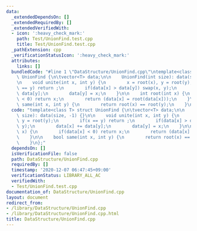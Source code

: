 ```yaml
---
data:
  _extendedDependsOn: []
  _extendedRequiredBy: []
  _extendedVerifiedWith:
  - icon: ':heavy_check_mark:'
    path: Test/UnionFind.test.cpp
    title: Test/UnionFind.test.cpp
  _pathExtension: cpp
  _verificationStatusIcon: ':heavy_check_mark:'
  attributes:
    links: []
  bundledCode: "#line 1 \"DataStructure/UnionFind.cpp\"\ntemplate<class T> struct\
    \ UnionFind {\n\tvector<T> data;\n\n    UnionFind(int size): data(size, -1) {}\n\
    \n    void unite(int x, int y) {\n        x = root(x), y = root(y);\n        if(x\
    \ == y) return ;\n        if(data[x] > data[y]) swap(x, y);\n        data[x] +=\
    \ data[y];\n        data[y] = x;\n    }\n\n    int root(int x) {\n        if(data[x]\
    \ < 0) return x;\n        return (data[x] = root(data[x]));\n    }\n\n    bool\
    \ same(int x, int y) {\n        return root(x) == root(y);\n    }\n};\n"
  code: "template<class T> struct UnionFind {\n\tvector<T> data;\n\n    UnionFind(int\
    \ size): data(size, -1) {}\n\n    void unite(int x, int y) {\n        x = root(x),\
    \ y = root(y);\n        if(x == y) return ;\n        if(data[x] > data[y]) swap(x,\
    \ y);\n        data[x] += data[y];\n        data[y] = x;\n    }\n\n    int root(int\
    \ x) {\n        if(data[x] < 0) return x;\n        return (data[x] = root(data[x]));\n\
    \    }\n\n    bool same(int x, int y) {\n        return root(x) == root(y);\n\
    \    }\n};"
  dependsOn: []
  isVerificationFile: false
  path: DataStructure/UnionFind.cpp
  requiredBy: []
  timestamp: '2020-12-07 06:47:45+09:00'
  verificationStatus: LIBRARY_ALL_AC
  verifiedWith:
  - Test/UnionFind.test.cpp
documentation_of: DataStructure/UnionFind.cpp
layout: document
redirect_from:
- /library/DataStructure/UnionFind.cpp
- /library/DataStructure/UnionFind.cpp.html
title: DataStructure/UnionFind.cpp
---
```

